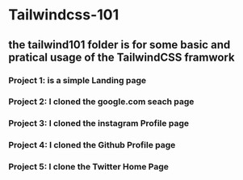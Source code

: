 # Tailwindcss-101
## the tailwind101 folder is for some basic and pratical usage of the TailwindCSS framwork
### Project 1: is a simple Landing page
### Project 2: I cloned the google.com seach page
### Project 3: I cloned the instagram Profile page
### Project 4: I cloned the Github Profile page
### Project 5: I clone the Twitter Home Page
